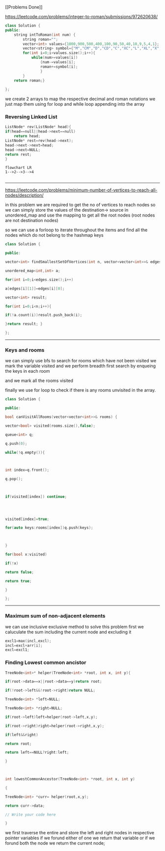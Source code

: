 

[[Problems Done]]

https://leetcode.com/problems/integer-to-roman/submissions/972620638/
```cpp
class Solution {
public:
    string intToRoman(int num) {
        string roman="";
        vector<int> values={1000,900,500,400,100,90,50,40,10,9,5,4,1};
        vector<string> symbol={"M","CM","D","CD","C","XC","L","XL","X","IX","V","IV","I"};
        for(int i=0;i<values.size();i++){
            while(num>=values[i])
                {num-=values[i];
                roman+=symbol[i];
                }
        }
    return roman;}
    
};
```

we create 2 arrays to map the respective decimal and roman notations
we just map them using for loop and while loop appending into the array


### Reversing Linked List

```cpp
ListNode* rev(ListNode* head){
if(head==null||head->next==null)
	return head;
ListNode* rest=rev(head->next);
head->next->next=head;
head->next=NULL;
return rest;
}
```

```mermaid
flowchart LR
1-->2-->3-->4


```

----
https://leetcode.com/problems/minimum-number-of-vertices-to-reach-all-nodes/description/

in this problem we are required to get the no of  vertices to reach nodes
so we can simply store the values of the destination-> source in unordered_map and use the mapping to get all the root nodes
(root nodes are not destination nodes)

so we can use a forloop to iterate throughout the items and find all the nodes which do not belong to the hashmap keys

```cpp
class Solution {

public:

vector<int> findSmallestSetOfVertices(int n, vector<vector<int>>& edges) {

unordered_map<int,int> a;

for(int i=0;i<edges.size();i++)

a[edges[i][1]]=edges[i][0];

vector<int> result;

for(int i=0;i<n;i++){

if(!a.count(i))result.push_back(i);

}return result; }

};
```

---

### Keys and rooms

we can simply use bfs to search for rooms which have not been  visited
we mark the variable visited 
and we perform breadth first search by enqueing the keys in each room 

and we mark all the rooms visited

finally we use for loop to check if there is any rooms unvisited in the array.

```cpp
class Solution {

public:

bool canVisitAllRooms(vector<vector<int>>& rooms) {

vector<bool> visited(rooms.size(),false);

queue<int> q;

q.push(0);

while(!q.empty()){

  

int index=q.front();

q.pop();

  

if(visited[index]) continue;

  
  

visited[index]=true;

for(auto keys:rooms[index])q.push(keys);

  

}

for(bool x:visited)

if(!x)

return false;

return true;

}

};

```

---

### Maximum sum of non-adjacent elements

we can use inclusive exclusive method to solve this problem
first we caluculate the sum including the current node and excluding it

```c++
excl1=max(incl,excl);
incl=excl+arr[i];
excl=excl1;
```



### Finding Lowest common ancistor

```cpp
TreeNode<int>* helper(TreeNode<int> *root, int x, int y){

if(root->data==x||root->data==y)return root;

if(!root->left&&!root->right)return NULL;

TreeNode<int> *left=NULL;

TreeNode<int> *right=NULL;

if(root->left)left=helper(root->left,x,y);

if(root->right)right=helper(root->right,x,y);

if(left&&right)

return root;

return left==NULL?right:left;

}

  

int lowestCommonAncestor(TreeNode<int> *root, int x, int y)

{

TreeNode<int> *curr= helper(root,x,y);

return curr->data;

// Write your code here

}
```

we first traverse the entire and store the left and right nodes in respective pointer variables if we forund either of one we return that variable or if we forund both the node we return the current node;

